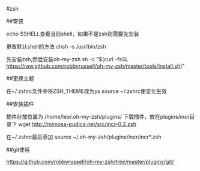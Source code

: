 #zsh

##安装

echo $SHELL查看当前shell，如果不是zsh则需要先安装

更改默认shell的方法
chsh -s /usr/bin/zsh

先安装zsh,然后安装oh-my-zsh
sh -c "$(curl -fsSL https://raw.github.com/robbyrussell/oh-my-zsh/master/tools/install.sh)"

##更换主题

在~/.zshrc文件中将ZSH_THEME改为ys
source ~/.zshrc使变化生效

##安装插件

插件存放位置为 /home/leo/.oh-my-zsh/plugins/ 
下载插件，放在plugins/incr目录下
wget http://mimosa-pudica.net/src/incr-0.2.zsh  

在~/.zshrc最后添加
source ~/.oh-my-zsh/plugins/incr/incr*.zsh

##git使用

https://github.com/robbyrussell/oh-my-zsh/tree/master/plugins/git/
